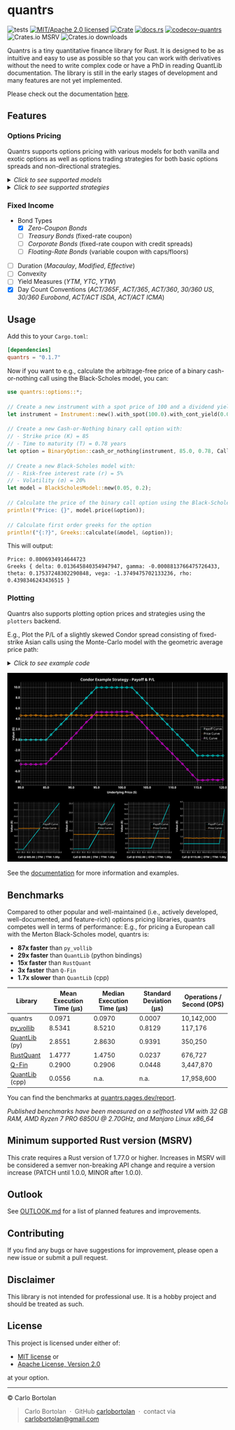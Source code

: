 # quantrs

![tests][actions-test-badge]
[![MIT/Apache 2.0 licensed][license-badge]](./LICENSE.md)
[![Crate][crates-badge]][crates-url]
[![docs.rs][docsrs-badge]][docs-url]
[![codecov-quantrs][codecov-badge]][codecov-url]
![Crates.io MSRV][crates-msrv-badge]
![Crates.io downloads][crates-download-badge]

[actions-test-badge]: https://github.com/carlobortolan/quantrs/actions/workflows/ci.yml/badge.svg
[crates-badge]: https://img.shields.io/crates/v/quantrs.svg
[crates-url]: https://crates.io/crates/quantrs
[license-badge]: https://img.shields.io/badge/license-MIT%2FApache--2.0-blue.svg
[docsrs-badge]: https://img.shields.io/docsrs/quantrs
[docs-url]: https://docs.rs/quantrs/*/quantrs
[codecov-badge]: https://codecov.io/gh/carlobortolan/quantrs/graph/badge.svg?token=NJ4HW3OQFY
[codecov-url]: https://codecov.io/gh/carlobortolan/quantrs
[crates-msrv-badge]: https://img.shields.io/crates/msrv/quantrs
[crates-download-badge]: https://img.shields.io/crates/d/quantrs

Quantrs is a tiny quantitative finance library for Rust.
It is designed to be as intuitive and easy to use as possible so that you can work with derivatives without the need to write complex code or have a PhD in reading QuantLib documentation.
The library is still in the early stages of development and many features are not yet implemented.

Please check out the documentation [here][docs-url].

## Features

### Options Pricing

Quantrs supports options pricing with various models for both vanilla and exotic options as well as options trading strategies for both basic options spreads and non-directional strategies.

<details>
<summary><i>Click to see supported models</i></summary>

|                             | Black-Scholes   | Black-76 | Lattice      | ³Monte-Carlo | Finite Diff   | Heston |
| --------------------------- | --------------- | -------- | ------------ | ------------ | ------------- | ------ |
| European                    | ✅              | ✅       | ✅           | ✅           | ⏳            | ⏳     |
| American                    | ❌              | ❌       | ✅           | ❌ (L. Sq.)  | ⏳            | ❌     |
| Bermudan                    | ❌              | ❌       | ✅           | ❌ (L. Sq.)  | ❌ (complex)  | ❌     |
| ¹Basket                     | ⏳ (∀component) | ❌       | ⏳ (approx.) | ⏳           | ❌            | ❌     |
| ¹Rainbow                    | ✅ (∀component) | ❌       | ✅           | ✅           | ❌            | ❌     |
| ²Barrier                    | ❌ (mod. BSM)   | ❌       | ⏳           | ⏳           | ⏳            | ⏳     |
| ²Double Barrier             | ❌ (mod. BSM)   | ❌       | ⏳           | ⏳           | ❌ (complex)  | ⏳     |
| ²Asian (fixed strike)       | ❌ (mod. BSM)   | ❌       | ❌           | ✅           | ⏳            | ⏳     |
| ²Asian (floating strike)    | ❌ (mod. BSM)   | ❌       | ❌           | ✅           | ⏳            | ⏳     |
| ²Lookback (fixed strike)    | ❌              | ❌       | ❌           | ✅           | ⏳            | ⏳     |
| ²Lookback (floating strike) | ✅              | ❌       | ❌           | ✅           | ⏳            | ⏳     |
| ²Binary Cash-or-Nothing     | ✅              | ❌       | ✅           | ✅           | ❌ (mod. PDE) | ⏳     |
| ²Binary Asset-or-Nothing    | ✅              | ❌       | ✅           | ✅           | ❌ (mod. PDE) | ⏳     |
| Greeks (Δ,ν,Θ,ρ,Γ)          | ✅              | ✅       | ⏳           | ❌           | ❌            | ❌     |
| Implied Volatility          | ✅              | ⏳       | ⏳           | ❌           | ❌            | ❌     |

> ¹ _"Exotic" options with standard exercise style; only differ in their payoff value_\
> ² _Non-vanilla path-dependent "exotic" options_\
> ³ _MC simulates underlying price paths based on geometric Brownian motion for Black-Scholes models and both arithmetic or geometric average price paths for Asian and Lookback options_\
> ✅ = Supported, ⏳ = Planned / In progress, ❌ = Not supported / Not applicable

<!--Bachelier and Modified Bachelier-->

</details>

<details>
<summary><i>Click to see supported strategies</i></summary>

| Strategy Name            | Type         | Description                                                                                       |
| ------------------------ | ------------ | ------------------------------------------------------------------------------------------------- |
| Covered Call             | Income       | Long stock + short call                                                                           |
| Protective Put           | Hedging      | Long stock + long put                                                                             |
| Guts                     | Volatility   | Long ITM call + long ITM put                                                                      |
| Straddle                 | Volatility   | Long ATM call + long ATM put                                                                      |
| Strangle                 | Volatility   | Long OTM call + long OTM put                                                                      |
| Butterfly Spread         | ¹Spread      | Long ITM call, short two ATM calls, long OTM call (or all puts)                                   |
| Iron Butterfly           | ¹Spread      | Short straddle + long wings                                                                       |
| Christmas Tree Butterfly | ¹Spread      | Long 1 ATM call, short 3 OTM calls, long 2 high-strike OTM calls (or all puts)                    |
| Condor Spread            | ¹Spread      | Long low-strike ITM call, short ITM call, short OTM call, long high-strike OTM call (or all puts) |
| Iron Condor              | ¹Spread      | Short strangle + long wings                                                                       |
| Calendar Spread          | ²Time Spread | Long far-expiry ATM call + short near-expiry ATM call (or all puts)                               |
| Diagonal Spread          | ³Time Spread | Short near-expiry OTM call + long far-expiry further OTM call (or all puts)                       |
| Back Spread              | Directional  | Long 2 OTM calls + short 1 ATM call (or all puts)                                                 |

> ¹ _Also referred to as 'vertical'_\
> ² _Also referred to as 'horizontal'_\
> ³ _Also referred to as 'diagonal'_

</details>

### Fixed Income

- Bond Types
  - [x] _Zero-Coupon Bonds_
  - [ ] _Treasury Bonds_ (fixed-rate coupon)
  - [ ] _Corporate Bonds_ (fixed-rate coupon with credit spreads)
  - [ ] _Floating-Rate Bonds_ (variable coupon with caps/floors)
- [ ] Duration (_Macaulay_, _Modified_, _Effective_)
- [ ] Convexity
- [ ] Yield Measures (_YTM_, _YTC_, _YTW_)
- [x] Day Count Conventions (_ACT/365F_, _ACT/365_, _ACT/360_, _30/360 US_, _30/360 Eurobond_, _ACT/ACT ISDA_, _ACT/ACT ICMA_)

## Usage

Add this to your `Cargo.toml`:

```toml
[dependencies]
quantrs = "0.1.7"
```

Now if you want to e.g., calculate the arbitrage-free price of a binary cash-or-nothing call using the Black-Scholes model, you can:

```rust
use quantrs::options::*;

// Create a new instrument with a spot price of 100 and a dividend yield of 2%
let instrument = Instrument::new().with_spot(100.0).with_cont_yield(0.02);

// Create a new Cash-or-Nothing binary call option with:
// - Strike price (K) = 85
// - Time to maturity (T) = 0.78 years
let option = BinaryOption::cash_or_nothing(instrument, 85.0, 0.78, Call);

// Create a new Black-Scholes model with:
// - Risk-free interest rate (r) = 5%
// - Volatility (σ) = 20%
let model = BlackScholesModel::new(0.05, 0.2);

// Calculate the price of the binary call option using the Black-Scholes model
println!("Price: {}", model.price(&option));

// Calculate first order greeks for the option
println!("{:?}", Greeks::calculate(&model, &option));
```

This will output:

```text
Price: 0.8006934914644723
Greeks { delta: 0.013645840354947947, gamma: -0.0008813766475726433, theta: 0.17537248302290848, vega: -1.3749475702133236, rho: 0.4398346243436515 }
```

### Plotting

Quantrs also supports plotting option prices and strategies using the `plotters` backend.

E.g., Plot the P/L of a slightly skewed Condor spread consisting of fixed-strike Asian calls using the Monte-Carlo model with the geometric average price path:

<details>
<summary><i>Click to see example code</i></summary>

```rust
use quantrs::options::*;

// Create a new instrument with a spot price of 100 and a dividend yield of 2%
let instrument = Instrument::new().with_spot(100.0).with_cont_yield(0.02);

// Create a vector of fixed-strike Asian calls options with different strike prices
let options = vec![
    AsianOption::fixed(instrument.clone(), 85.0, 1.0, Call),
    AsianOption::fixed(instrument.clone(), 95.0, 1.0, Call),
    AsianOption::fixed(instrument.clone(), 102.0, 1.0, Call),
    AsianOption::fixed(instrument.clone(), 115.0, 1.0, Call),
];

// Create a new Monte-Carlo model with:
// - Risk-free interest rate (r) = 5%
// - Volatility (σ) = 20%
// - Number of simulations = 10,000
// - Number of time steps = 252
let model = MonteCarloModel::geometric(0.05, 0.2, 10_000, 252);

// Plot a breakdown of the Condor spread with a spot price range of [80,120]
model.plot_strategy_breakdown(
    "Condor Example",
    model.condor(&options[0], &options[1], &options[2], &options[3]),
    80.0..120.0,
    "examples/images/strategy.png",
    &options,
);
```

</details>

![condor_strategy](./examples/images/strategy.png)

<!--<div align="center">
  <img src="https://github.com/user-attachments/assets/0298807f-43ed-4458-9c7d-43b0f70defea" alt="condor_strategy" width="600"/>
</div>-->

See the [documentation][docs-url] for more information and examples.

## Benchmarks

Compared to other popular and well-maintained (i.e., actively developed, well-documented, and feature-rich) options pricing libraries, quantrs competes well in terms of performance:
E.g., for pricing a European call with the Merton Black-Scholes model, quantrs is:

- **87x faster** than `py_vollib`
- **29x faster** than `QuantLib` (python bindings)
- **15x faster** than `RustQuant`
- **3x faster** than `Q-Fin`
- **1.7x slower** than `QuantLib` (cpp)

| Library                                                | Mean Execution Time (μs) | Median Execution Time (μs) | Standard Deviation (μs) | Operations / Second (OPS) |
| ------------------------------------------------------ | ------------------------ | -------------------------- | ----------------------- | ------------------------- |
| quantrs                                                | 0.0971                   | 0.0970                     | 0.0007                  | 10,142,000                |
| [py_vollib](https://github.com/vollib/py_vollib)       | 8.5341                   | 8.5210                     | 0.8129                  | 117,176                   |
| [QuantLib](https://pypi.org/project/QuantLib) (py)     | 2.8551                   | 2.8630                     | 0.9391                  | 350,250                   |
| [RustQuant](https://github.com/avhz/RustQuant)         | 1.4777                   | 1.4750                     | 0.0237                  | 676,727                   |
| [Q-Fin](https://github.com/romanmichaelpaolucci/Q-Fin) | 0.2900                   | 0.2906                     | 0.0448                  | 3,447,870                 |
| [QuantLib](https://www.quantlib.org) (cpp)             | 0.0556                   | n.a.                       | n.a.                    | 17,958,600                |

You can find the benchmarks at [quantrs.pages.dev/report](https://quantrs.pages.dev/report/).

_Published benchmarks have been measured on a selfhosted VM with 32 GB RAM, AMD Ryzen 7 PRO 6850U @ 2.70GHz, and Manjaro Linux x86_64_

## Minimum supported Rust version (MSRV)

This crate requires a Rust version of 1.77.0 or higher. Increases in MSRV will be considered a semver non-breaking API change and require a version increase (PATCH until 1.0.0, MINOR after 1.0.0).

## Outlook

See [OUTLOOK.md](OUTLOOK.md) for a list of planned features and improvements.

## Contributing

If you find any bugs or have suggestions for improvement, please open a new issue or submit a pull request.

## Disclaimer

This library is not intended for professional use. It is a hobby project and should be treated as such.

## License

This project is licensed under either of:

- [MIT license](LICENSE-MIT.md) or
- [Apache License, Version 2.0](LICENSE-APACHE.md)

at your option.

---

© Carlo Bortolan

> Carlo Bortolan &nbsp;&middot;&nbsp;
> GitHub [carlobortolan](https://github.com/carlobortolan) &nbsp;&middot;&nbsp;
> contact via [carlobortolan@gmail.com](mailto:carlobortolan@gmail.com)
